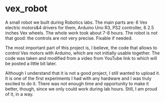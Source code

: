 # vex_robot
A small robot we built during Robotics labs. The main parts are: 6 Vex electric motors&4 drivers for them, Arduino Uno R3, PS2 controller, 6 2.5 inches Vex wheels. 
The whole work took about 7-8 hours. The robot is not that good: the controls are not very precise. Fixable if needed.

The most important part of this project is, I believe, the code that allows to control Vex motors with Arduino, which are not initially usable together.
The code was taken and modified from a video from YouTube link to which will be posted a little bit later. 

Although I understand that it is not a good project, I still wanted to upload it. It is one of the first experiments I had with any hardware and I
was truly excited to do it. There was not enough time and opportunity to make it better, though, since we only could work during lab hours. Still, 
I am proud of it, in a way. 
